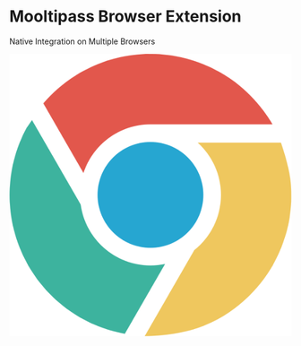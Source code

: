 # Mooltipass Browser Extension

Native Integration on Multiple Browsers

![Alt text](images/chrome.svg?raw=true "Title")
